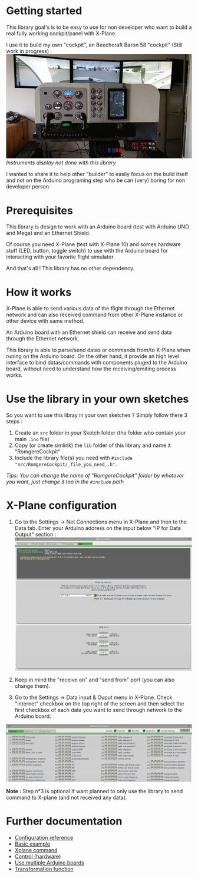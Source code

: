 # Getting started

This library goal's is to be easy to use for non developer who want to build a real fully working cockpit/panel with X-Plane.

I use it to build my own "cockpit", an Beechcraft Baron 58 "cockpit" (Still work in progress) :
![My Beechcraft Baron 58 cockpit (WIP)](/resources/img/my_cockpit.jpg?raw=true)
*Instruments display not done with this library*

I wanted to share it to help other "builder" to easily focus on the build itself and not on the Arduino programing step who be can (very) boring for non developer person.

# Prerequisites

This library is design to work with an Arduino board (test with Arduino UNO and Mega) and an Ethernet Shield.

Of course you need X-Plane (test with X-Plane 10) and somes hardware stuff (LED, button, toggle switch) to use with the Arduino board for interacting with your favorite flight simulator.

And that's all ! This library has no other dependency.

# How it works

X-Plane is able to send various data of the flight through the Ethernet network and can also received command from other X-Plane instance or other device with same method.

An Arduino board with an Ethernet shield can receive and send data through the Ethernet network.

This library is able to parse/send datas or commands from/to X-Plane when runing on the Arduino board. On the other hand, it provide an high level interface to bind datas/commands with components pluged to the Arduino board, without need to understand how the receiving/emiting process works.

# Use the library in your own sketches

So you want to use this libray in your own sketches ? Simply follow there 3 steps :

1. Create an `src` folder in your Sketch folder (the folder who contain your main `.ino` file)
2. Copy (or create simlink) the `lib` folder of this library and name it "RomgereCockpit"
3. Include the library file(s) you need with `#include "src/RomgereCockpit/_file_you_need_.h"`.

*Tips: You can change the name of "RomgereCockpit" folder by whatever you want, just change it too in the `#include` path*


# X-Plane configuration

1. Go to the Settings -> Net Connections menu in X-Plane and then to the Data tab. Enter your Arduino address on the input below "IP for Data Output" section :
![X-Plane network settings](/resources/img/xplane_conf_network.png?raw=true)

2. Keep in mind the "receive on" and "send from" port (you can also change them).

3. Go to the Settings -> Data input & Ouput menu in X-Plane. Check "internet" checkbox on the top right of the screen and then select the first checkbox of each data you want to send through network to the Arduino board.

![X-Plane network settings](/resources/img/xplane_conf_data.png?raw=true)

**Note :** Step n°3 is optional if want planned to only use the library to send command to X-plane (and not received any data).


# Further documentation

* [Configuration reference](resources/doc/1-configuration-reference.md)
* [Basic example](resources/doc/2-basic-example.md)
* [Xplane command](resources/doc/3-commands.md)
* [Control (hardware)](resources/doc/4-controls.md)
* [Use multiple Arduino boards](resources/doc/5-multiple-boards.md)
* [Transformation function](resources/doc/6-transformation-function.md)
